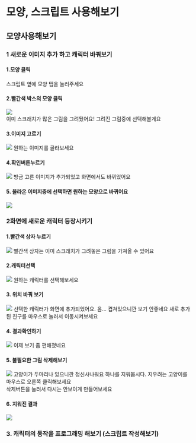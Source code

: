 # 모양, 스크립트 사용해보기

## 모양사용해보기


### 1 새로운 이미지 추가 하고 캐릭터 바꿔보기
  
#### 1.모양 클릭
스크립트 옆에 모양 탭을 눌러주세요
#### 2.빨간색 박스의 모양 클릭
<image src = https://github.com/kuj0210/coding-for-Elementary-student/blob/master/Chapter2/IMGAE/1.1%EA%B8%B0%EB%B3%B8%EB%AA%A8%EC%96%91.PNG><br/>
이미 스크래치가 많은 그림을 그려뒀어요! 그려진 그림중에 선택해볼게요
  
#### 3.이미지 고르기
<image src = https://github.com/kuj0210/coding-for-Elementary-student/blob/master/Chapter2/IMGAE/1.2%EB%8B%A4%EC%96%91%ED%95%9C%EB%AA%A8%EC%96%91%EB%93%A4.PNG>
원하는 이미지를 골라보세요
  
#### 4.확인버튼누르기
<image src = https://github.com/kuj0210/coding-for-Elementary-student/blob/master/Chapter2/IMGAE/1.2%EB%8B%A4%EC%96%91%ED%95%9C%EB%AA%A8%EC%96%91%EB%93%A4%EA%B2%B0%EA%B3%BC.PNG>
방금 고른 이미지가 추가되었고 화면에서도 바뀌었어요
  
####  5. 올라온 이미지중에 선택하면 원하는 모양으로 바뀌어요
<image src = https://github.com/kuj0210/coding-for-Elementary-student/blob/master/Chapter2/IMGAE/1.2%EB%8B%A4%EB%A5%B8%EB%AA%A8%EC%96%91%EC%84%A0%ED%83%9D.PNG>

### 2화면에 새로운 캐릭터 등장시키기

#### 1.빨간색 상자 누르기
<image src = https://github.com/kuj0210/coding-for-Elementary-student/blob/master/Chapter2/IMGAE/1.4%EC%BA%90%EB%A6%AD%ED%84%B0%EC%B6%94%EA%B0%80.png>
빨간색 상자는 이미 스크래치가 그려놓은 그림을 가져올 수 있어요

#### 2.캐릭터선택
<image src =https://github.com/kuj0210/coding-for-Elementary-student/blob/master/Chapter2/IMGAE/1.3%EC%BA%90%EB%A6%AD%ED%84%B0%EC%84%A0%ED%83%9D.png>
원하는 캐릭터를 선택해보세요  
  
#### 3. 위치 바꿔 보기
<image src= https://github.com/kuj0210/coding-for-Elementary-student/blob/master/Chapter2/IMGAE/1.5%EC%BA%90%EB%A6%AD%ED%84%B0%EC%B6%94%EA%B0%80%EC%99%84%EB%A3%8C.png>
선택한 캐릭터가 화면에 추가되었어요. 음... 겹쳐있으니깐 보기 안좋네요 새로 추가된 친구를 마우스로 눌러서 이동시켜보세요
  
#### 4. 결과확인하기
<image src =https://github.com/kuj0210/coding-for-Elementary-student/blob/master/Chapter2/IMGAE/1.6%EA%B7%B8%EB%A6%BC%ED%81%B4%EB%A6%AD%EC%9D%B4%EB%8F%99.png>
이제 보기 좀 편해졌네요

#### 5. 불필요한 그림 삭제해보기
<image src = https://github.com/kuj0210/coding-for-Elementary-student/blob/master/Chapter2/IMGAE/1.7%EC%82%AD%EC%A0%9C%ED%95%98%EA%B8%B0.PNG>
고양이가 두마리나 있으니깐 정신사나워요 하나를 지워봅시다. 지우려는 고양이를 마우스로 오른쪽 클릭해보세요<br/>
삭제버튼을 눌러서 다시는 안보이게 만들어보세요
  
#### 6. 지워진 결과
<image src =https://github.com/kuj0210/coding-for-Elementary-student/blob/master/Chapter2/IMGAE/1.8%EC%82%AD%EC%A0%9C%EC%99%84%EB%A3%8C.PNG>
 
 
### 3. 캐릭터의 동작을 프로그래밍 해보기 (스크립트 작성해보기)

